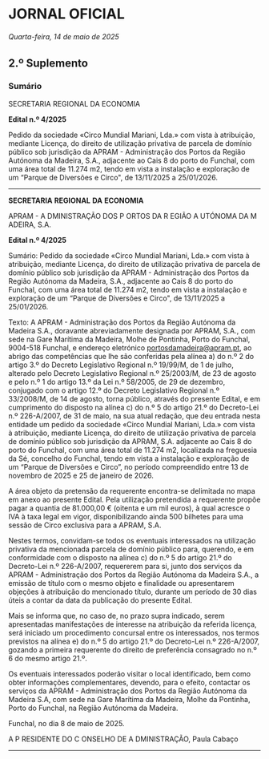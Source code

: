 # JORNAL OFICIAL

###### Quarta-feira, 14 de maio de 2025

## **2.º Suplemento**

### **Sumário**

SECRETARIA REGIONAL DA ECONOMIA


**Edital n.º 4/2025**

Pedido da sociedade «Circo Mundial Mariani, Lda.» com vista à atribuição,
mediante Licença, do direito de utilização privativa de parcela de domínio público
sob jurisdição da APRAM - Administração dos Portos da Região Autónoma da
Madeira, S.A., adjacente ao Cais 8 do porto do Funchal, com uma área total de
11.274 m2, tendo em vista a instalação e exploração de um “Parque de Diversões e
Circo", de 13/11/2025 a 25/01/2026.




---

**SECRETARIA** **REGIONAL** **DA** **ECONOMIA**


APRAM       - A DMINISTRAÇÃO DOS P ORTOS DA R EGIÃO A UTÓNOMA DA M ADEIRA, S.A.


**Edital n.º 4/2025**


Sumário:
Pedido da sociedade «Circo Mundial Mariani, Lda.» com vista à atribuição, mediante Licença, do direito de utilização privativa de
parcela de domínio público sob jurisdição da APRAM - Administração dos Portos da Região Autónoma da Madeira, S.A., adjacente ao
Cais 8 do porto do Funchal, com uma área total de 11.274 m2, tendo em vista a instalação e exploração de um “Parque de Diversões e
Circo", de 13/11/2025 a 25/01/2026.

Texto:
A APRAM - Administração dos Portos da Região Autónoma da Madeira S.A., doravante abreviadamente designada por
APRAM, S.A., com sede na Gare Marítima da Madeira, Molhe de Pontinha, Porto do Funchal, 9004-518 Funchal, e endereço
eletrónico portosdamadeira@apram.pt, ao abrigo das competências que lhe são conferidas pela alínea a) do n.º 2 do artigo 3.º do
Decreto Legislativo Regional n.º 19/99/M, de 1 de julho, alterado pelo Decreto Legislativo Regional n.º 25/2003/M, de 23 de
agosto e pelo n.º 1 do artigo 13.º da Lei n.º 58/2005, de 29 de dezembro, conjugado com o artigo 12.º do Decreto Legislativo
Regional n.º 33/2008/M, de 14 de agosto, torna público, através do presente Edital, e em cumprimento do disposto na alínea c) do
n.º 5 do artigo 21.º do Decreto-Lei n.º 226-A/2007, de 31 de maio, na sua atual redação, que deu entrada nesta entidade um
pedido da sociedade «Circo Mundial Mariani, Lda.» com vista à atribuição, mediante Licença, do direito de utilização privativa
de parcela de domínio público sob jurisdição da APRAM, S.A. adjacente ao Cais 8 do porto do Funchal, com uma área total de
11.274 m2, localizada na freguesia da Sé, concelho do Funchal, tendo em vista a instalação e exploração de um “Parque de
Diversões e Circo”, no período compreendido entre 13 de novembro de 2025 e 25 de janeiro de 2026.

A área objeto da pretensão da requerente encontra-se delimitada no mapa em anexo ao presente Edital.
Pela utilização pretendida a requerente propõe pagar a quantia de 81.000,00 € (oitenta e um mil euros), à qual acresce o
IVA à taxa legal em vigor, disponibilizando ainda 500 bilhetes para uma sessão de Circo exclusiva para a APRAM, S.A.

Nestes termos, convidam-se todos os eventuais interessados na utilização privativa da mencionada parcela de domínio
público para, querendo, e em conformidade com o disposto na alínea c) do n.º 5 do artigo 21.º do Decreto-Lei n.º 226-A/2007,
requererem para si, junto dos serviços da APRAM - Administração dos Portos da Região Autónoma da Madeira S.A., a
emissão de título com o mesmo objeto e finalidade ou apresentarem objeções à atribuição do mencionado título, durante um
período de 30 dias úteis a contar da data da publicação do presente Edital.

Mais se informa que, no caso de, no prazo supra indicado, serem apresentadas manifestações de interesse na atribuição da
referida licença, será iniciado um procedimento concursal entre os interessados, nos termos previstos na alínea e) do n.º 5 do
artigo 21.º do Decreto-Lei n.º 226-A/2007, gozando a primeira requerente do direito de preferência consagrado no n.º 6 do
mesmo artigo 21.º.

Os eventuais interessados poderão visitar o local identificado, bem como obter informações complementares, devendo,
para o efeito, contactar os serviços da APRAM - Administração dos Portos da Região Autónoma da Madeira S.A, com sede na
Gare Marítima da Madeira, Molhe da Pontinha, Porto do Funchal, na Região Autónoma da Madeira.


Funchal, no dia 8 de maio de 2025.

A P RESIDENTE DO C ONSELHO DE A DMINISTRAÇÃO, Paula Cabaço




---
